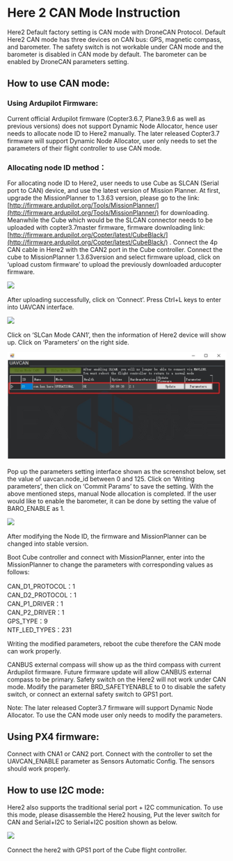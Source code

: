 # Here 2 CAN Mode Instruction

Here2 Default factory setting is CAN mode with DroneCAN Protocol. Default Here2 CAN mode has three devices on CAN bus: GPS, magnetic compass, and barometer. The safety switch is not workable under CAN mode and the barometer is disabled in CAN mode by default. The barometer can be enabled by DroneCAN parameters setting.

## How to use CAN mode:

### Using Ardupilot Firmware:

Current official Ardupilot firmware (Copter3.6.7, Plane3.9.6 as well as previous versions) does not support Dynamic Node Allocator, hence user needs to allocate node ID to Here2 manually. The later released Copter3.7 firmware will support Dynamic Node Allocator, user only needs to set the parameters of their flight controller to use CAN mode.

### Allocating node ID method：

For allocating node ID to Here2, user needs to use Cube as SLCAN (Serial port to CAN) device, and use the latest version of Mission Planner. At first, upgrade the MissionPlanner to 1.3.63 version, please go to the link: [http://firmware.ardupilot.org/Tools/MissionPlanner/](http://firmware.ardupilot.org/Tools/MissionPlanner/) for downloading. Meanwhile the Cube which would be the SLCAN connector needs to be uploaded with copter3.7master firmware, firmware downloading link: [http://firmware.ardupilot.org/Copter/latest/CubeBlack/](http://firmware.ardupilot.org/Copter/latest/CubeBlack/) . Connect the 4p CAN cable in Here2 with the CAN2 port in the Cube controller. Connect the cube to MissionPlanner 1.3.63version and select firmware upload, click on ‘upload custom firmware’ to upload the previously downloaded arducopter firmware.

![](../.gitbook/assets/here-2-can-instruction-1.jpg)

After uploading successfully, click on ‘Connect’. Press Ctrl+L keys to enter into UAVCAN interface.

![](../.gitbook/assets/here-2-can-instruction-2.jpg)

Click on ‘SLCan Mode CAN1’, then the information of Here2 device will show up. Click on ‘Parameters’ on the right side.

![](<../.gitbook/assets/here-2-can-instruction-3-1 (1) (2).jpg>)

Pop up the parameters setting interface shown as the screenshot below, set the value of uavcan.node\_id between 0 and 125. Click on ‘Writing parameters’, then click on ‘Commit Params’ to save the setting. With the above mentioned steps, manual Node allocation is completed. If the user would like to enable the barometer, it can be done by setting the value of BARO\_ENABLE as 1.

![](../.gitbook/assets/here-2-can-instruction-4.jpg)

After modifying the Node ID, the firmware and MissionPlanner can be changed into stable version.

Boot Cube controller and connect with MissionPlanner, enter into the MissionPlanner to change the parameters with corresponding values as follows:

CAN\_D1\_PROTOCOL：1\
CAN\_D2\_PROTOCOL：1\
CAN\_P1\_DRIVER：1\
CAN\_P2\_DRIVER：1\
GPS\_TYPE：9\
NTF\_LED\_TYPES：231

Writing the modified parameters, reboot the cube therefore the CAN mode can work properly.

CANBUS external compass will show up as the third compass with current Ardupilot firmware. Future firmware update will allow CANBUS external compass to be primary. Safety switch on the Here2 will not work under CAN mode. Modify the parameter BRD\_SAFETYENABLE to 0 to disable the safety switch, or connect an external safety switch to GPS1 port.

Note: The later released Copter3.7 firmware will support Dynamic Node Allocator. To use the CAN mode user only needs to modify the parameters.

## Using PX4 firmware:

Connect with CNA1 or CAN2 port. Connect with the controller to set the UAVCAN\_ENABLE parameter as Sensors Automatic Config. The sensors should work properly.

## How to use I2C mode:

Here2 also supports the traditional serial port + I2C communication. To use this mode, please disassemble the Here2 housing, Put the lever switch for CAN and Serial+I2C to Serial+I2C position shown as below.

![](../.gitbook/assets/here-2-can-instruction-5.jpg)

Connect the here2 with GPS1 port of the Cube flight controller.
